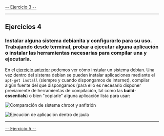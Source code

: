[-- Ejercicio 3 --](./ejercicio03.md)

------------------


## Ejercicios 4

### Instalar alguna sistema debianita y configurarlo para su uso. Trabajando desde terminal, probar a ejecutar alguna aplicación o instalar las herramientas necesarias para compilar una y ejecutarla.

En el [ejercicio anterior](./ejercicio03.md) podemos ver cómo instalar un sistema debian. Una vez dentro del sistema debian se pueden instalar aplicaciones mediante el `apt-get install` (siempre y cuando dispongamos de internet), compilar algún fuente del que dispongamos (para ello es necesario disponer previamente de herramientas de compilación, tal como las **build-essentials**) o bien "copiarle" alguna aplicación lista para usar:

![](.images/machines_comparision.png "Comparación de sistema chroot y anfitrión")

![](.images/run_app.png "Ejecución de aplicación dentro de jaula")


------------------

[-- Ejercicio 5 --](./ejercicio05.md)
